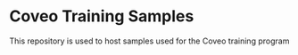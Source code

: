 # Coveo Training Samples

This repository is used to host samples used for the Coveo training program
